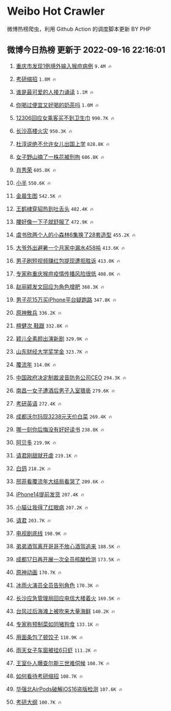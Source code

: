 # Weibo Hot Crawler 



微博热榜爬虫，利用 Github Action 的调度脚本更新 BY PHP 


## 微博今日热榜 更新于 2022-09-16 22:16:01 
1. [重庆市发现1例境外输入猴痘病例](https://s.weibo.com/weibo?q=%23%E9%87%8D%E5%BA%86%E5%B8%82%E5%8F%91%E7%8E%B01%E4%BE%8B%E5%A2%83%E5%A4%96%E8%BE%93%E5%85%A5%E7%8C%B4%E7%97%98%E7%97%85%E4%BE%8B%23&t=31&band_rank=1&Refer=top) `9.4M 🔥` 

1. [考研缩招](https://s.weibo.com/weibo?q=%23%E8%80%83%E7%A0%94%E7%BC%A9%E6%8B%9B%23&t=31&band_rank=2&Refer=top) `1.8M 🔥` 

1. [谁是最可爱的人接力诵读](https://s.weibo.com/weibo?q=%23%E8%B0%81%E6%98%AF%E6%9C%80%E5%8F%AF%E7%88%B1%E7%9A%84%E4%BA%BA%E6%8E%A5%E5%8A%9B%E8%AF%B5%E8%AF%BB%23&t=31&band_rank=3&Refer=top) `1.1M 🔥` 

1. [你喝过便宜又好喝的奶茶吗](https://s.weibo.com/weibo?q=%23%E4%BD%A0%E5%96%9D%E8%BF%87%E4%BE%BF%E5%AE%9C%E5%8F%88%E5%A5%BD%E5%96%9D%E7%9A%84%E5%A5%B6%E8%8C%B6%E5%90%97%23&t=31&band_rank=4&Refer=top) `1.0M 🔥` 

1. [12306回应女乘客买不到卫生巾](https://s.weibo.com/weibo?q=%2312306%E5%9B%9E%E5%BA%94%E5%A5%B3%E4%B9%98%E5%AE%A2%E4%B9%B0%E4%B8%8D%E5%88%B0%E5%8D%AB%E7%94%9F%E5%B7%BE%23&t=31&band_rank=5&Refer=top) `990.7K 🔥` 

1. [长沙高楼火灾](https://s.weibo.com/weibo?q=%23%E9%95%BF%E6%B2%99%E9%AB%98%E6%A5%BC%E7%81%AB%E7%81%BE%23&t=31&band_rank=6&Refer=top) `950.3K 🔥` 

1. [杜淳说绝不允许女儿出国上学](https://s.weibo.com/weibo?q=%23%E6%9D%9C%E6%B7%B3%E8%AF%B4%E7%BB%9D%E4%B8%8D%E5%85%81%E8%AE%B8%E5%A5%B3%E5%84%BF%E5%87%BA%E5%9B%BD%E4%B8%8A%E5%AD%A6%23&t=31&band_rank=7&Refer=top) `828.8K 🔥` 

1. [女子野山摘了一株花被刑拘](https://s.weibo.com/weibo?q=%23%E5%A5%B3%E5%AD%90%E9%87%8E%E5%B1%B1%E6%91%98%E4%BA%86%E4%B8%80%E6%A0%AA%E8%8A%B1%E8%A2%AB%E5%88%91%E6%8B%98%23&t=31&band_rank=8&Refer=top) `686.8K 🔥` 

1. [肖秀荣](https://s.weibo.com/weibo?q=%E8%82%96%E7%A7%80%E8%8D%A3&t=31&band_rank=9&Refer=top) `605.8K 🔥` 

1. [小半](https://s.weibo.com/weibo?q=%23%E5%B0%8F%E5%8D%8A%23&t=31&band_rank=10&Refer=top) `550.6K 🔥` 

1. [金晨生图](https://s.weibo.com/weibo?q=%23%E9%87%91%E6%99%A8%E7%94%9F%E5%9B%BE%23&t=31&band_rank=11&Refer=top) `542.5K 🔥` 

1. [王鹤棣穿貂热到吐舌头](https://s.weibo.com/weibo?q=%23%E7%8E%8B%E9%B9%A4%E6%A3%A3%E7%A9%BF%E8%B2%82%E7%83%AD%E5%88%B0%E5%90%90%E8%88%8C%E5%A4%B4%23&t=31&band_rank=12&Refer=top) `482.4K 🔥` 

1. [腰好像一下子就舒服了](https://s.weibo.com/weibo?q=%23%E8%85%B0%E5%A5%BD%E5%83%8F%E4%B8%80%E4%B8%8B%E5%AD%90%E5%B0%B1%E8%88%92%E6%9C%8D%E4%BA%86%23&t=31&band_rank=13&Refer=top) `472.9K 🔥` 

1. [虞书欣两个人的小森林6集换了28套造型](https://s.weibo.com/weibo?q=%23%E8%99%9E%E4%B9%A6%E6%AC%A3%E4%B8%A4%E4%B8%AA%E4%BA%BA%E7%9A%84%E5%B0%8F%E6%A3%AE%E6%9E%976%E9%9B%86%E6%8D%A2%E4%BA%8628%E5%A5%97%E9%80%A0%E5%9E%8B%23&t=31&band_rank=14&Refer=top) `455.2K 🔥` 

1. [大爷外出避暑一个月家中漏水458吨](https://s.weibo.com/weibo?q=%23%E5%A4%A7%E7%88%B7%E5%A4%96%E5%87%BA%E9%81%BF%E6%9A%91%E4%B8%80%E4%B8%AA%E6%9C%88%E5%AE%B6%E4%B8%AD%E6%BC%8F%E6%B0%B4458%E5%90%A8%23&t=31&band_rank=15&Refer=top) `413.6K 🔥` 

1. [男子刷短视频赚红包提现遭拒胜诉](https://s.weibo.com/weibo?q=%23%E7%94%B7%E5%AD%90%E5%88%B7%E7%9F%AD%E8%A7%86%E9%A2%91%E8%B5%9A%E7%BA%A2%E5%8C%85%E6%8F%90%E7%8E%B0%E9%81%AD%E6%8B%92%E8%83%9C%E8%AF%89%23&t=31&band_rank=16&Refer=top) `413.0K 🔥` 

1. [专家称重庆猴痘疫情传播风险很低](https://s.weibo.com/weibo?q=%23%E4%B8%93%E5%AE%B6%E7%A7%B0%E9%87%8D%E5%BA%86%E7%8C%B4%E7%97%98%E7%96%AB%E6%83%85%E4%BC%A0%E6%92%AD%E9%A3%8E%E9%99%A9%E5%BE%88%E4%BD%8E%23&t=31&band_rank=17&Refer=top) `408.0K 🔥` 

1. [赵丽颖发文回应为角色增肥](https://s.weibo.com/weibo?q=%23%E8%B5%B5%E4%B8%BD%E9%A2%96%E5%8F%91%E6%96%87%E5%9B%9E%E5%BA%94%E4%B8%BA%E8%A7%92%E8%89%B2%E5%A2%9E%E8%82%A5%23&t=31&band_rank=18&Refer=top) `368.3K 🔥` 

1. [男子花15万买iPhone平台疑跑路](https://s.weibo.com/weibo?q=%23%E7%94%B7%E5%AD%90%E8%8A%B115%E4%B8%87%E4%B9%B0iPhone%E5%B9%B3%E5%8F%B0%E7%96%91%E8%B7%91%E8%B7%AF%23&t=31&band_rank=19&Refer=top) `347.8K 🔥` 

1. [原神散兵](https://s.weibo.com/weibo?q=%23%E5%8E%9F%E7%A5%9E%E6%95%A3%E5%85%B5%23&t=31&band_rank=20&Refer=top) `336.2K 🔥` 

1. [檀健次 鞋跟](https://s.weibo.com/weibo?q=%23%E6%AA%80%E5%81%A5%E6%AC%A1%20%E9%9E%8B%E8%B7%9F%23&t=31&band_rank=21&Refer=top) `332.8K 🔥` 

1. [颖儿全素颜出演新剧](https://s.weibo.com/weibo?q=%23%E9%A2%96%E5%84%BF%E5%85%A8%E7%B4%A0%E9%A2%9C%E5%87%BA%E6%BC%94%E6%96%B0%E5%89%A7%23&t=31&band_rank=22&Refer=top) `329.9K 🔥` 

1. [山东财经大学奖学金](https://s.weibo.com/weibo?q=%E5%B1%B1%E4%B8%9C%E8%B4%A2%E7%BB%8F%E5%A4%A7%E5%AD%A6%E5%A5%96%E5%AD%A6%E9%87%91&t=31&band_rank=23&Refer=top) `323.7K 🔥` 

1. [覆流年](https://s.weibo.com/weibo?q=%23%E8%A6%86%E6%B5%81%E5%B9%B4%23&t=31&band_rank=24&Refer=top) `314.0K 🔥` 

1. [中国政府决定制裁波音防务公司CEO](https://s.weibo.com/weibo?q=%23%E4%B8%AD%E5%9B%BD%E6%94%BF%E5%BA%9C%E5%86%B3%E5%AE%9A%E5%88%B6%E8%A3%81%E6%B3%A2%E9%9F%B3%E9%98%B2%E5%8A%A1%E5%85%AC%E5%8F%B8CEO%23&t=31&band_rank=25&Refer=top) `294.3K 🔥` 

1. [南昌一女子遭酒后男子入室猥亵](https://s.weibo.com/weibo?q=%23%E5%8D%97%E6%98%8C%E4%B8%80%E5%A5%B3%E5%AD%90%E9%81%AD%E9%85%92%E5%90%8E%E7%94%B7%E5%AD%90%E5%85%A5%E5%AE%A4%E7%8C%A5%E4%BA%B5%23&t=31&band_rank=26&Refer=top) `279.6K 🔥` 

1. [考研英语](https://s.weibo.com/weibo?q=%E8%80%83%E7%A0%94%E8%8B%B1%E8%AF%AD&t=31&band_rank=27&Refer=top) `272.4K 🔥` 

1. [成都沃尔玛现3238元天价白菜](https://s.weibo.com/weibo?q=%23%E6%88%90%E9%83%BD%E6%B2%83%E5%B0%94%E7%8E%9B%E7%8E%B03238%E5%85%83%E5%A4%A9%E4%BB%B7%E7%99%BD%E8%8F%9C%23&t=31&band_rank=28&Refer=top) `269.4K 🔥` 

1. [哪一刻你后悔没有好好读书](https://s.weibo.com/weibo?q=%23%E5%93%AA%E4%B8%80%E5%88%BB%E4%BD%A0%E5%90%8E%E6%82%94%E6%B2%A1%E6%9C%89%E5%A5%BD%E5%A5%BD%E8%AF%BB%E4%B9%A6%23&t=31&band_rank=29&Refer=top) `238.8K 🔥` 

1. [阿贝多](https://s.weibo.com/weibo?q=%E9%98%BF%E8%B4%9D%E5%A4%9A&t=31&band_rank=30&Refer=top) `219.9K 🔥` 

1. [请君刚甜就开虐](https://s.weibo.com/weibo?q=%23%E8%AF%B7%E5%90%9B%E5%88%9A%E7%94%9C%E5%B0%B1%E5%BC%80%E8%99%90%23&t=31&band_rank=31&Refer=top) `219.1K 🔥` 

1. [白鸽](https://s.weibo.com/weibo?q=%23%E7%99%BD%E9%B8%BD%23&t=31&band_rank=32&Refer=top) `218.2K 🔥` 

1. [邢菲看覆流年大结局看哭了](https://s.weibo.com/weibo?q=%23%E9%82%A2%E8%8F%B2%E7%9C%8B%E8%A6%86%E6%B5%81%E5%B9%B4%E5%A4%A7%E7%BB%93%E5%B1%80%E7%9C%8B%E5%93%AD%E4%BA%86%23&t=31&band_rank=33&Refer=top) `209.6K 🔥` 

1. [iPhone14提前发货](https://s.weibo.com/weibo?q=iPhone14%E6%8F%90%E5%89%8D%E5%8F%91%E8%B4%A7&t=31&band_rank=34&Refer=top) `207.4K 🔥` 

1. [小猫让我得了红眼病](https://s.weibo.com/weibo?q=%23%E5%B0%8F%E7%8C%AB%E8%AE%A9%E6%88%91%E5%BE%97%E4%BA%86%E7%BA%A2%E7%9C%BC%E7%97%85%23&t=31&band_rank=35&Refer=top) `207.2K 🔥` 

1. [请君](https://s.weibo.com/weibo?q=%23%E8%AF%B7%E5%90%9B%23&t=31&band_rank=36&Refer=top) `203.7K 🔥` 

1. [电视剧底线](https://s.weibo.com/weibo?q=%23%E7%94%B5%E8%A7%86%E5%89%A7%E5%BA%95%E7%BA%BF%23&t=31&band_rank=37&Refer=top) `198.9K 🔥` 

1. [弟弟酒驾离开哥哥不放心酒驾追来](https://s.weibo.com/weibo?q=%23%E5%BC%9F%E5%BC%9F%E9%85%92%E9%A9%BE%E7%A6%BB%E5%BC%80%E5%93%A5%E5%93%A5%E4%B8%8D%E6%94%BE%E5%BF%83%E9%85%92%E9%A9%BE%E8%BF%BD%E6%9D%A5%23&t=31&band_rank=38&Refer=top) `188.5K 🔥` 

1. [成都17日再开展一次全员核酸检测](https://s.weibo.com/weibo?q=%23%E6%88%90%E9%83%BD17%E6%97%A5%E5%86%8D%E5%BC%80%E5%B1%95%E4%B8%80%E6%AC%A1%E5%85%A8%E5%91%98%E6%A0%B8%E9%85%B8%E6%A3%80%E6%B5%8B%23&t=31&band_rank=39&Refer=top) `173.5K 🔥` 

1. [原神动画](https://s.weibo.com/weibo?q=%23%E5%8E%9F%E7%A5%9E%E5%8A%A8%E7%94%BB%23&t=31&band_rank=40&Refer=top) `170.7K 🔥` 

1. [冰雨火演员全员告别角色](https://s.weibo.com/weibo?q=%23%E5%86%B0%E9%9B%A8%E7%81%AB%E6%BC%94%E5%91%98%E5%85%A8%E5%91%98%E5%91%8A%E5%88%AB%E8%A7%92%E8%89%B2%23&t=31&band_rank=41&Refer=top) `170.3K 🔥` 

1. [长沙应急管理局回应电信大楼着火](https://s.weibo.com/weibo?q=%23%E9%95%BF%E6%B2%99%E5%BA%94%E6%80%A5%E7%AE%A1%E7%90%86%E5%B1%80%E5%9B%9E%E5%BA%94%E7%94%B5%E4%BF%A1%E5%A4%A7%E6%A5%BC%E7%9D%80%E7%81%AB%23&t=31&band_rank=42&Refer=top) `169.5K 🔥` 

1. [台风过后海滩上被吹来大量海鲜](https://s.weibo.com/weibo?q=%23%E5%8F%B0%E9%A3%8E%E8%BF%87%E5%90%8E%E6%B5%B7%E6%BB%A9%E4%B8%8A%E8%A2%AB%E5%90%B9%E6%9D%A5%E5%A4%A7%E9%87%8F%E6%B5%B7%E9%B2%9C%23&t=31&band_rank=43&Refer=top) `140.2K 🔥` 

1. [专家称预制菜如同猪狗食](https://s.weibo.com/weibo?q=%23%E4%B8%93%E5%AE%B6%E7%A7%B0%E9%A2%84%E5%88%B6%E8%8F%9C%E5%A6%82%E5%90%8C%E7%8C%AA%E7%8B%97%E9%A3%9F%23&t=31&band_rank=44&Refer=top) `133.1K 🔥` 

1. [用面条包了顿饺子](https://s.weibo.com/weibo?q=%23%E7%94%A8%E9%9D%A2%E6%9D%A1%E5%8C%85%E4%BA%86%E9%A1%BF%E9%A5%BA%E5%AD%90%23&t=31&band_rank=45&Refer=top) `118.9K 🔥` 

1. [雨天女子车窗被挂6只虾](https://s.weibo.com/weibo?q=%23%E9%9B%A8%E5%A4%A9%E5%A5%B3%E5%AD%90%E8%BD%A6%E7%AA%97%E8%A2%AB%E6%8C%826%E5%8F%AA%E8%99%BE%23&t=31&band_rank=46&Refer=top) `111.2K 🔥` 

1. [王室仆人曝查尔斯三世难伺候](https://s.weibo.com/weibo?q=%23%E7%8E%8B%E5%AE%A4%E4%BB%86%E4%BA%BA%E6%9B%9D%E6%9F%A5%E5%B0%94%E6%96%AF%E4%B8%89%E4%B8%96%E9%9A%BE%E4%BC%BA%E5%80%99%23&t=31&band_rank=47&Refer=top) `108.7K 🔥` 

1. [如何看待考研缩招](https://s.weibo.com/weibo?q=%23%E5%A6%82%E4%BD%95%E7%9C%8B%E5%BE%85%E8%80%83%E7%A0%94%E7%BC%A9%E6%8B%9B%23&t=31&band_rank=48&Refer=top) `108.7K 🔥` 

1. [华强北AirPods破解iOS16盗版检测](https://s.weibo.com/weibo?q=%23%E5%8D%8E%E5%BC%BA%E5%8C%97AirPods%E7%A0%B4%E8%A7%A3iOS16%E7%9B%97%E7%89%88%E6%A3%80%E6%B5%8B%23&t=31&band_rank=49&Refer=top) `107.6K 🔥` 

1. [考研大纲](https://s.weibo.com/weibo?q=%E8%80%83%E7%A0%94%E5%A4%A7%E7%BA%B2&t=31&band_rank=50&Refer=top) `100.7K 🔥` 

